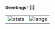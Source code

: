 **Greetings!** 👋🤓

|       |       |
| ----- | ----- |
| ![stats](https://github-readme-stats.vercel.app/api?username=penzur&hide_border=true&count_private=true&show_icons=true&theme=default&include_all_commits=true&hide=stars) | ![langs](https://github-readme-stats.vercel.app/api/top-langs/?username=penzur&hide_border=true&layout=compact&theme=default&count_private=true&hide=css,html) |


